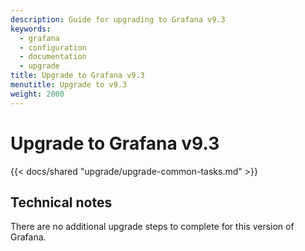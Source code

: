 ```yaml
---
description: Guide for upgrading to Grafana v9.3
keywords:
  - grafana
  - configuration
  - documentation
  - upgrade
title: Upgrade to Grafana v9.3
menutitle: Upgrade to v9.3
weight: 2000
---
```


# Upgrade to Grafana v9.3

{{< docs/shared "upgrade/upgrade-common-tasks.md" >}}

## Technical notes

There are no additional upgrade steps to complete for this version of Grafana.
